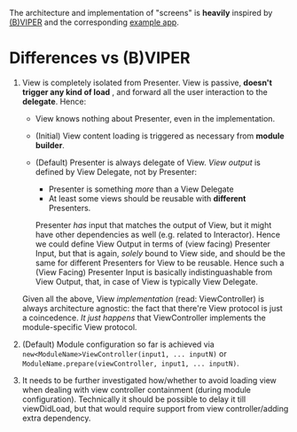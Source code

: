 The architecture and implementation of "screens" is **heavily** inspired by [(B)VIPER](https://skillsmatter.com/skillscasts/7931-mastering-reuse-a-journey-into-application-modularization-with-viper) and the corresponding [example app](https://github.com/nzaghini/b-viper#bviper-design-example-a-simple-weather-application).

# Differences vs (B)VIPER

1. View is completely isolated from Presenter. View is passive, **doesn't trigger any kind of load** , and forward all the user interaction to the **delegate**. Hence:
    
    * View knows nothing about Presenter, even in the implementation.
    * (Initial) View content loading is triggered as necessary from **module builder**.
    * (Default) Presenter is always delegate of View. *View output* is defined by View Delegate, not by Presenter:
        
        *  Presenter is something *more* than a View Delegate
        *  At least some views should be reusable with **different** Presenters.
    
      Presenter *has* input that matches the output of View, but it might have other dependencies as well (e.g. related to Interactor). Hence we could define View Output in terms of (view facing) Presenter Input, but that is again, *solely* bound to View side, and should be the same for different Presenters for View to be reusable. Hence such a (View Facing) Presenter Input is basically indistinguashable from View Output, that, in case of View is typically View Delegate.
      
    Given all the above, View *implementation* (read: ViewController) is always architecture agnostic: the fact that there're View protocol is just a coincedence. *It just happens* that ViewController implements the module-specific View protocol.
    
2. (Default) Module configuration so far is achieved via `new<ModuleName>ViewController(input1, ... inputN)` or `ModuleName.prepare(viewController, input1, ... inputN)`.

3. It needs to be further investigated how/whether to avoid loading view when dealing with view controller containment (during module configuration). Technically it should be possible to delay it till viewDidLoad, but that would require support from view controller/adding extra dependency.
